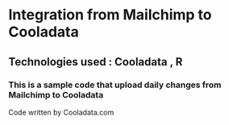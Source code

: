 # Integration from Mailchimp to Cooladata

## Technologies used :  Cooladata , R
                     
### This is a sample code that upload daily changes from Mailchimp to Cooladata 

Code written by Cooladata.com  
